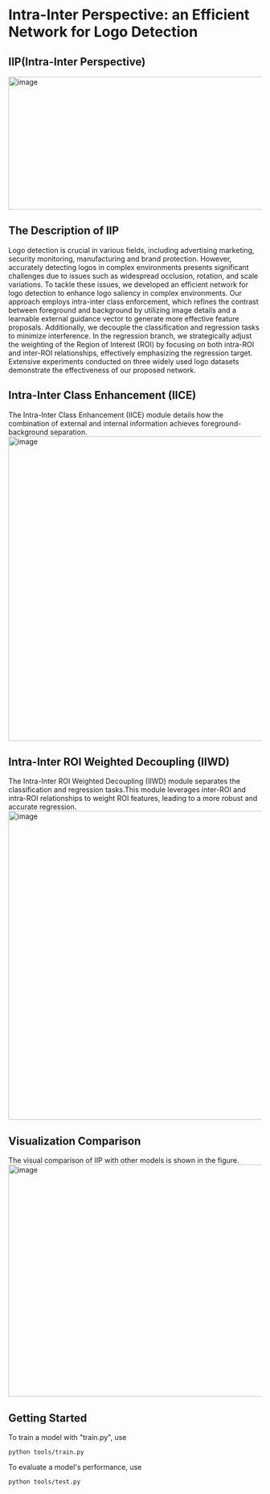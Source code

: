 # Intra-Inter Perspective: an Efficient Network for Logo Detection

## IIP(Intra-Inter Perspective)
<img width="1406" height="264" alt="image" src="https://github.com/user-attachments/assets/fd138235-ed1b-4089-ab91-425210971102" />

## The Description of IIP
Logo detection is crucial in various fields, including
advertising marketing, security monitoring, manufacturing and
brand protection. However, accurately detecting logos in complex environments presents significant challenges due to issues
such as widespread occlusion, rotation, and scale variations. To
tackle these issues, we developed an efficient network for logo
detection to enhance logo saliency in complex environments. Our
approach employs intra-inter class enforcement, which refines
the contrast between foreground and background by utilizing
image details and a learnable external guidance vector to generate
more effective feature proposals. Additionally, we decouple the
classification and regression tasks to minimize interference. In
the regression branch, we strategically adjust the weighting of
the Region of Interest (ROI) by focusing on both intra-ROI and
inter-ROI relationships, effectively emphasizing the regression
target. Extensive experiments conducted on three widely used
logo datasets demonstrate the effectiveness of our proposed
network.

## Intra-Inter Class Enhancement (IICE)
The Intra-Inter Class Enhancement (IICE) module  details how the combination of external and internal information achieves foreground-background separation.
<img width="1115" height="605" alt="image" src="https://github.com/user-attachments/assets/683c1c61-ed9e-4d5e-bd99-9204b6ff1eeb" />

## Intra-Inter ROI Weighted Decoupling (IIWD)
The Intra-Inter ROI Weighted Decoupling (IIWD) module separates the classification and regression tasks.This module leverages inter-ROI and intra-ROI relationships to weight ROI features, leading to a more robust and accurate regression.
<img width="1243" height="613" alt="image" src="https://github.com/user-attachments/assets/6949dc20-164a-4e89-bfd5-ae4f5f2d2a51" />

## Visualization Comparison
The visual comparison of IIP with other models is shown in the figure.
<img width="1276" height="461" alt="image" src="https://github.com/user-attachments/assets/9d54d683-7417-48a8-9c1c-cd8ede35d3f1" />

## Getting Started

To train a model with "train.py", use<br>
```
python tools/train.py
```

To evaluate a model's performance, use<br>
```
python tools/test.py
```
